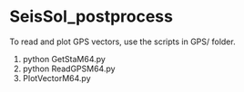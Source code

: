 # SeisSol_postprocess

To read and plot GPS vectors, use the scripts in GPS/ folder.

1) python GetStaM64.py 
2) python ReadGPSM64.py
3) PlotVectorM64.py 

